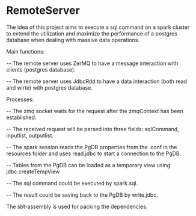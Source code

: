 # RemoteServer

The idea of this project aims to execute a sql command on a spark cluster to extend the utilization and maximize the performance of a postgres database when dealing with massive data operations.

Main functions:

-- The remote server uses ZerMQ to have a message interaction with clients (postgres database).

-- The remote server uses JdbcRdd to have a data interaction (both read and wirte) with postgres database.

Processes:

-- The zmq socket waits for the request after the zmqContext has been established.

-- The received request will be parsed into three fields: sqlCommand, inputlist, outputlist.

-- The spark session reads the PgDB properties from the .conf in the resources folder and uses read.jdbc to start a connection to the PgDB.

-- Tables from the PgDB can be loaded as a temporary view using jdbc.createTempView

-- The sql command could be executed by spark.sql.

-- The result could be saving back to the PgDB by write.jdbc.

The sbt-assembly is used for packing the dependencies.
